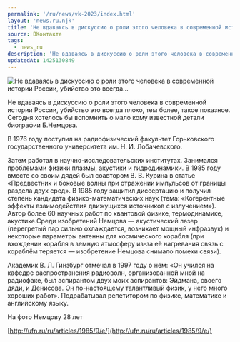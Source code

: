 ```yaml
---
permalink: '/ru/news/vk-2023/index.html'
layout: 'news.ru.njk'
title: 'Не вдаваясь в дискуссию о роли этого человека в современной истории России, убийство это всегда…'
source: ВКонтакте
tags:
  - news_ru
description: 'Не вдаваясь в дискуссию о роли этого человека в современной истории России, убийство это всегда…'
updatedAt: 1425130849
---
```

![Не вдаваясь в дискуссию о роли этого человека в современной истории России, убийство это всегда…](https://sun9-43.userapi.com/impf/c625431/v625431378/1ee69/ADAO9ZJZhIw.jpg?size=346x531&quality=96&proxy=1&sign=28c39a24d6fbbb8fcc29462fcacef8e2&c_uniq_tag=LRnE3VyhLjX0MG2H9qDy3TSk_uPUXr6j1ay5aa4UU-g&type=album)

Не вдаваясь в дискуссию о роли этого человека в современной истории России, убийство это всегда плохо, тем более, такое показное.
Сегодня хотелось бы вспомнить о мало кому известной детали биографии Б.Немцова.

В 1976 году поступил на радиофизический факультет Горьковского государственного университета им. Н. И. Лобачевского.

Затем работал в научно-исследовательских институтах. Занимался проблемами физики плазмы, акустики и гидродинамики. В 1985 году вместе со своим дядей был соавтором В. В. Курина в статье «Предвестник и боковые волны при отражении импульсов от границы раздела двух сред».
В 1985 году защитил диссертацию и получил степень кандидата физико-математических наук (тема: «Когерентные эффекты взаимодействия движущихся источников с излучением»).
Автор более 60 научных работ по квантовой физике, термодинамике, акустике.Среди изобретений Немцова — акустический лазер (перегретый пар сильно охлаждается, возникает мощный инфразвук) и некоторые параметры антенны для космического корабля (при вхождении корабля в земную атмосферу из-за её нагревания связь с кораблём теряется — изобретение Немцова снимало помехи связи).

Академик В. Л. Гинзбург отмечал в 1997 году о нём: «Он учился на кафедре распространения радиоволн, организованной мной на радиофаке, был аспирантом двух моих аспирантов: Эйдмана, своего дяди, и Денисова. Он по-настоящему талантливый физик, у него много хороших работ». Подрабатывал репетитором по физике, математике и английскому языку.

На фото Немцову 28 лет

[http://ufn.ru/ru/articles/1985/9/e/](http://ufn.ru/ru/articles/1985/9/e/)
